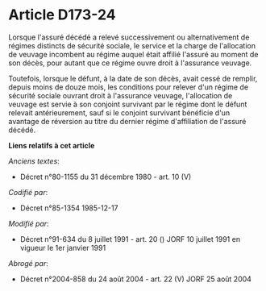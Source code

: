 # Article D173-24

Lorsque l'assuré décédé a relevé successivement ou alternativement de régimes distincts de sécurité sociale, le service et la
charge de l'allocation de veuvage incombent au régime auquel était affilié l'assuré au moment de son décès, pour autant que
ce régime ouvre droit à l'assurance veuvage. 

Toutefois, lorsque le défunt, à la date de son décès, avait cessé de remplir, depuis moins de douze mois, les conditions pour
relever d'un régime de sécurité sociale ouvrant droit à l'assurance veuvage, l'allocation de veuvage est servie à son
conjoint survivant par le régime dont le défunt relevait antérieurement, sauf si le conjoint survivant bénéficie d'un
avantage de réversion au titre du dernier régime d'affiliation de l'assuré décédé.

**Liens relatifs à cet article**

_Anciens textes_:

  - Décret n°80-1155 du 31 décembre 1980 - art. 10 (V)

_Codifié par_:

  - Décret n°85-1354 1985-12-17

_Modifié par_:

  - Décret n°91-634 du 8 juillet 1991 - art. 20 () JORF 10 juillet 1991 en vigueur le 1er janvier 1991

_Abrogé par_:

  - Décret n°2004-858 du 24 août 2004 - art. 22 (V) JORF 25 août 2004
